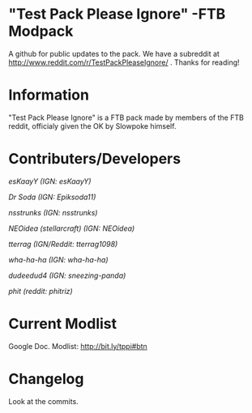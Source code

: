 "Test Pack Please Ignore" -FTB Modpack
===============

A github for public updates to the pack. We have a subreddit at http://www.reddit.com/r/TestPackPleaseIgnore/ . Thanks for reading!

Information
===============
"Test Pack Please Ignore" is a FTB pack made by members of the FTB reddit, officialy given the OK by Slowpoke himself.

Contributers/Developers
===============

_esKaayY (IGN: esKaayY)_

_Dr Soda (IGN: Epiksoda11)_

_nsstrunks (IGN: nsstrunks)_

_NEOidea (stellarcraft) (IGN: NEOidea)_

_tterrag (IGN/Reddit: tterrag1098)_

_wha-ha-ha (IGN: wha-ha-ha)_

_dudeedud4 (IGN: sneezing-panda)_

_phit (reddit: phitriz)_

Current Modlist
===============
Google Doc. Modlist: http://bit.ly/tppi#btn

Changelog
===============

Look at the commits.
